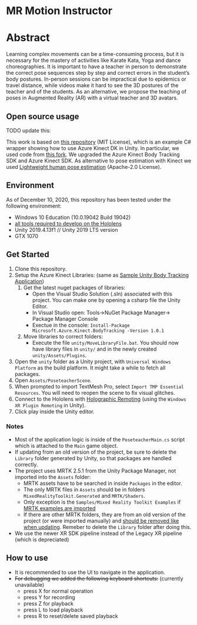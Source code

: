 # MR Motion Instructor

# Abstract
Learning complex movements can be a time-consuming process, but it is necessary for the mastery of activities like Karate Kata, Yoga and dance choreographies. It is important to have a teacher in person to demonstrate the correct pose sequences step by step and correct errors in the student’s body postures.
In-person sessions can be impractical due to epidemics or travel distance, while videos make it hard to see the 3D postures of the teacher and of the students. As an alternative, we propose the teaching of poses in Augmented Reality (AR) with a virtual teacher and 3D avatars.

## Open source usage
TODO update this:

This work is based on [this repository](https://github.com/curiosity-inc/azure-kinect-dk-unity) (MIT License), which is an example C# wrapper showing how to use Azure Kinect DK in Unity. In particular, we used code from [this fork](https://github.com/Aviscii/azure-kinect-dk-unity). We upgraded the Azure Kinect Body Tracking SDK and Azure Kinect SDK.
As alternative to pose estimation with Kinect we used [Lightweight human pose estimation](https://github.com/Daniil-Osokin/lightweight-human-pose-estimation-3d-demo.pytorch) (Apache-2.0 License). 

## Environment
As of December 10, 2020, this repository has been tested under the following environment:
- Windows 10 Education (10.0.19042 Build 19042)
- [all tools required to develop on the Hololens](https://docs.microsoft.com/en-us/windows/mixed-reality/install-the-tools)
- Unity 2019.4.13f1 // Unity 2019 LTS version
- GTX 1070

## Get Started
1. Clone this repository.
2. Setup the Azure Kinect Libraries: (same as [Sample Unity Body Tracking Application](https://github.com/microsoft/Azure-Kinect-Samples/tree/master/body-tracking-samples/sample_unity_bodytracking))
    1. Get the latest nuget packages of libraries:
        - Open the Visual Studio Solution (.sln) associated with this project. You can make one by opening a csharp file the Unity Editor.
        - In Visual Studio open: Tools->NuGet Package Manager-> Package Manager Console
        - Exectue in the console: `Install-Package Microsoft.Azure.Kinect.BodyTracking -Version 1.0.1`
    2. Move libraries to correct folders:
        - Execute the file `unity/MoveLibraryFile.bat`. You should now have library files in `unity/` and in the newly created `unity/Assets/Plugins`.
3. Open the `unity` folder as a Unity project, with `Universal Windows Platform` as the build platform. It might take a while to fetch all packages.
4. Open `Assets/PoseteacherScene`.
5. When prompted to import TextMesh Pro, select `Import TMP Essential Resources`. You will need to reopen the scene to fix visual glitches.
6. Connect to the Hololens with [Holographic Remoting](https://microsoft.github.io/MixedRealityToolkit-Unity/Documentation/Tools/HolographicRemoting.html#connecting-to-the-hololens-with-wi-fi) (using the `Windows XR Plugin Remoting` in Unity).
7. Click play inside the Unity editor.

### Notes
- Most of the application logic is inside of the `PoseteacherMain.cs` script which is attached to the `Main` game object.
- If updating from an old version of the project, be sure to delete the `Library` folder generated by Unity, so that packages are handled correctly. 
- The project uses MRTK 2.5.1 from the Unity Package Manager, not imported into the `Assets` folder: 
   - MRTK assets have to be searched in inside `Packages` in the editor.
   - The only MRTK files in `Assets` should be in folders `MixedRealityToolkit.Generated` and `MRTK/Shaders`. 
   - Only exception is the `Samples/Mixed Reality Toolkit Examples` if [MRTK examples are imported](https://microsoft.github.io/MixedRealityToolkit-Unity/Documentation/usingupm.html#using-mixed-reality-toolkit-examples)
   - If there are other MRTK folders, they are from an old version of the project (or were imported manually) and [should be removed like when updating](https://microsoft.github.io/MixedRealityToolkit-Unity/Documentation/Updating.html). 
     Remeber to delete the `Library` folder after doing this.
- We use the newer XR SDK pipeline instead of the Legacy XR pipeline (which is depreciated)

## How to use
- It is recommended to use the UI to navigate in the application.
- ~~For debugging we added the following keyboard shortcuts:~~ (currently unavailable)
   - press X for normal operation
   - press Y for recording
   - press Z for playback
   - press L to load playback
   - press R to reset/delete saved playback
